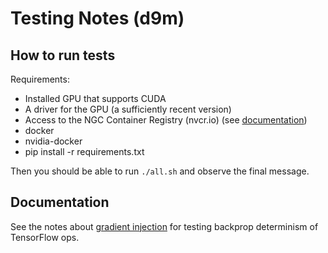 # Testing Notes (d9m)

## How to run tests

Requirements:

  * Installed GPU that supports CUDA
  * A driver for the GPU (a sufficiently recent version)
  * Access to the NGC Container Registry (nvcr.io) (see [documentation][2])
  * docker
  * nvidia-docker
  * pip install -r requirements.txt

Then you should be able to run `./all.sh` and observe the final message.

## Documentation

See the notes about [gradient injection][1] for testing backprop determinism
of TensorFlow ops.

[1]: ./gradient_injection.md
[2]: https://docs.nvidia.com/deeplearning/frameworks/user-guide/index.html#nvcrio
